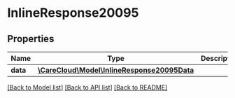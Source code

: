 # InlineResponse20095

## Properties
Name | Type | Description | Notes
------------ | ------------- | ------------- | -------------
**data** | [**\CareCloud\Model\InlineResponse20095Data**](InlineResponse20095Data.md) |  | [optional] 

[[Back to Model list]](../../README.md#documentation-for-models) [[Back to API list]](../../README.md#documentation-for-api-endpoints) [[Back to README]](../../README.md)

